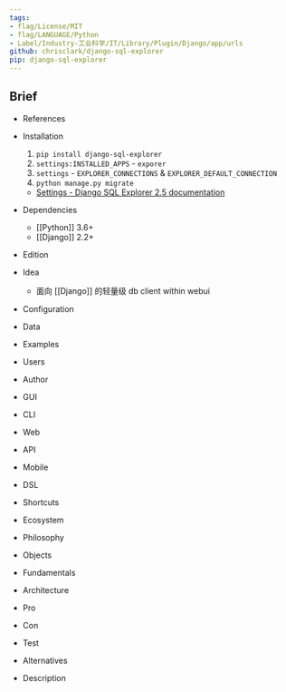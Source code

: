 ```yaml
---
tags:
- flag/License/MIT
- flag/LANGUAGE/Python
- Label/Industry-工业科学/IT/Library/Plugin/Django/app/urls
github: chrisclark/django-sql-explorer
pip: django-sql-explorer
---
```


## Brief

- References

- Installation
    1. `pip install django-sql-explorer`
    2. `settings:INSTALLED_APPS` - `exporer`
    3. `settings` - `EXPLORER_CONNECTIONS` & `EXPLORER_DEFAULT_CONNECTION`
    4. `python manage.py migrate`
    - [Settings - Django SQL Explorer 2.5 documentation](https://django-sql-explorer.readthedocs.io/en/latest/settings.html)

- Dependencies
    - [[Python]] 3.6+
    - [[Django]] 2.2+

- Edition

- Idea
    - 面向 [[Django]] 的轻量级 db client within webui

- Configuration

- Data

- Examples

- Users

- Author

- GUI

- CLI

- Web

- API

- Mobile

- DSL

- Shortcuts

- Ecosystem

- Philosophy

- Objects

- Fundamentals

- Architecture

- Pro

- Con

- Test

- Alternatives

- Description
